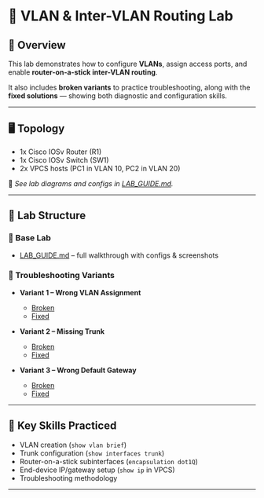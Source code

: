 # 🧰 VLAN & Inter-VLAN Routing Lab

## 🎯 Overview
This lab demonstrates how to configure **VLANs**, assign access ports, and enable **router-on-a-stick inter-VLAN routing**.  

It also includes **broken variants** to practice troubleshooting, along with the **fixed solutions** — showing both diagnostic and configuration skills.

---

## 🖥️ Topology
* 1x Cisco IOSv Router (R1)  
* 1x Cisco IOSv Switch (SW1)  
* 2x VPCS hosts (PC1 in VLAN 10, PC2 in VLAN 20)  

📸 *See lab diagrams and configs in [LAB_GUIDE.md](./LAB_GUIDE.md).*

---

## 📂 Lab Structure

### 🔹 Base Lab
- [LAB_GUIDE.md](./LAB_GUIDE.md) – full walkthrough with configs & screenshots  

### 🔹 Troubleshooting Variants
- **Variant 1 – Wrong VLAN Assignment**  
  - [Broken](./variant1-broken/README.md)  
  - [Fixed](./variant1-fixed/README.md)  

- **Variant 2 – Missing Trunk**  
  - [Broken](./variant2-broken/README.md)  
  - [Fixed](./variant2-fixed/README.md)  

- **Variant 3 – Wrong Default Gateway**  
  - [Broken](./variant3-broken/README.md)  
  - [Fixed](./variant3-fixed/README.md)  

---

## 🧩 Key Skills Practiced
- VLAN creation (`show vlan brief`)  
- Trunk configuration (`show interfaces trunk`)  
- Router-on-a-stick subinterfaces (`encapsulation dot1Q`)  
- End-device IP/gateway setup (`show ip` in VPCS)  
- Troubleshooting methodology  

---
